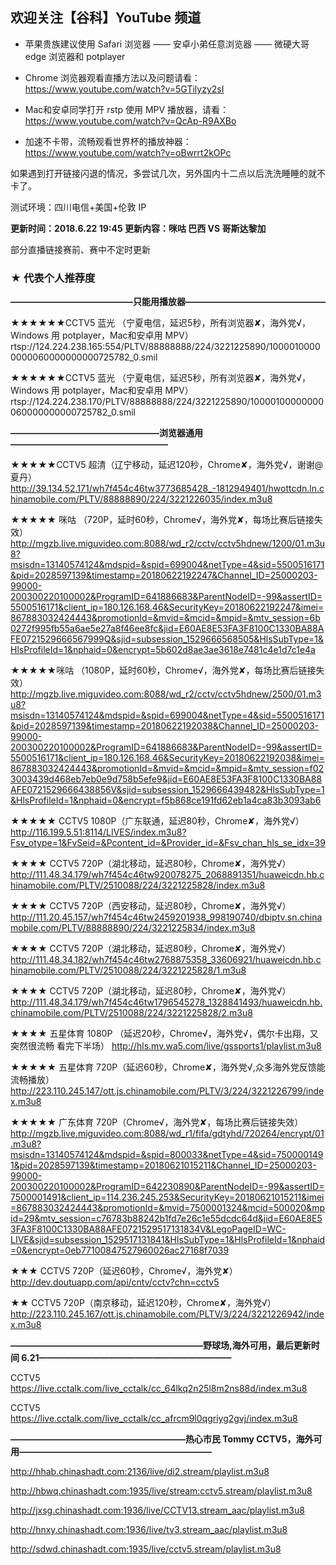 ## 欢迎关注【谷科】YouTube 频道

* 苹果贵族建议使用 Safari 浏览器 —— 安卓小弟任意浏览器 —— 微硬大哥 edge 浏览器和 potplayer

* Chrome 浏览器观看直播方法以及问题请看：https://www.youtube.com/watch?v=5GTilyzy2sI

* Mac和安卓同学打开 rstp 使用 MPV 播放器，请看：https://www.youtube.com/watch?v=QcAp-R9AXBo

* 加速不卡带，流畅观看世界杯的播放神器：https://www.youtube.com/watch?v=oBwrrt2kOPc

如果遇到打开链接闪退的情况，多尝试几次，另外国内十二点以后洗洗睡睡的就不卡了。

测试环境：四川电信+美国+伦敦 IP



****更新时间：2018.6.22  19:45 更新内容：咪咕 巴西 VS 哥斯达黎加****

部分直播链接赛前、赛中不定时更新



### ★ 代表个人推荐度

****——————————————只能用播放器————————————————****

★★★★★★CCTV5 蓝光 （宁夏电信，延迟5秒，所有浏览器✘，海外党√，Windows 用 potplayer，Mac和安卓用 MPV）
rtsp://124.224.238.165:554/PLTV/88888888/224/3221225890/10000100000000060000000000725782_0.smil 


★★★★★★CCTV5 蓝光 （宁夏电信，延迟5秒，所有浏览器✘，海外党√，Windows 用 potplayer，Mac和安卓用 MPV）
rtsp://124.224.238.170/PLTV/88888888/224/3221225890/10000100000000060000000000725782_0.smil



****—————————————————浏览器通用——————————————————****

★★★★★CCTV5 超清（辽宁移动，延迟120秒，Chrome✘，海外党√，谢谢@夏丹）
http://39.134.52.171/wh7f454c46tw3773685428_-1812949401/hwottcdn.ln.chinamobile.com/PLTV/88888890/224/3221226035/index.m3u8

★★★★★ 咪咕 （720P，延时60秒，Chrome√，海外党✘，每场比赛后链接失效）
http://mgzb.live.miguvideo.com:8088/wd_r2/cctv/cctv5hdnew/1200/01.m3u8?msisdn=13140574124&mdspid=&spid=699004&netType=4&sid=5500516171&pid=2028597139&timestamp=20180622192247&Channel_ID=25000203-99000-200300220100002&ProgramID=641886683&ParentNodeID=-99&assertID=5500516171&client_ip=180.126.168.46&SecurityKey=20180622192247&imei=867883032424443&promotionId=&mvid=&mcid=&mpid=&mtv_session=6b0272f995fb55a6ae5e27a8f46ee8fc&jid=E60AE8E53FA3F8100C1330BA88AFE0721529666567999Q&sjid=subsession_1529666568505&HlsSubType=1&HlsProfileId=1&nphaid=0&encrypt=5b602d8ae3ae3618e7481c4e1d7c1e4a

★★★★★咪咕 （1080P，延时60秒，Chrome√，海外党✘，每场比赛后链接失效）
http://mgzb.live.miguvideo.com:8088/wd_r2/cctv/cctv5hdnew/2500/01.m3u8?msisdn=13140574124&mdspid=&spid=699004&netType=4&sid=5500516171&pid=2028597139&timestamp=20180622192038&Channel_ID=25000203-99000-200300220100002&ProgramID=641886683&ParentNodeID=-99&assertID=5500516171&client_ip=180.126.168.46&SecurityKey=20180622192038&imei=867883032424443&promotionId=&mvid=&mcid=&mpid=&mtv_session=f023003439d468eb7eb0e9d758b5efe9&jid=E60AE8E53FA3F8100C1330BA88AFE0721529666438856V&sjid=subsession_1529666439482&HlsSubType=1&HlsProfileId=1&nphaid=0&encrypt=f5b868ce191fd62eb1a4ca83b3093ab6

★★★★★ CCTV5 1080P（广东联通，延迟80秒，Chrome✘，海外党√）
http://116.199.5.51:8114/LIVES/index.m3u8?Fsv_otype=1&FvSeid=&Pcontent_id=&Provider_id=&Fsv_chan_hls_se_idx=39

★★★★ CCTV5 720P（湖北移动，延迟80秒，Chrome✘，海外党√）
http://111.48.34.179/wh7f454c46tw920078275_2068891351/huaweicdn.hb.chinamobile.com/PLTV/2510088/224/3221225828/index.m3u8

★★★★ CCTV5 720P（西安移动，延迟80秒，Chrome✘，海外党√）
http://111.20.45.157/wh7f454c46tw2459201938_998190740/dbiptv.sn.chinamobile.com/PLTV/88888890/224/3221225834/index.m3u8

★★★★ CCTV5 720P（湖北移动，延迟80秒，Chrome✘，海外党√）
http://111.48.34.182/wh7f454c46tw2768875358_33606921/huaweicdn.hb.chinamobile.com/PLTV/2510088/224/3221225828/1.m3u8

★★★★ CCTV5 720P（湖北移动，延迟80秒，Chrome✘，海外党√）
http://111.48.34.179/wh7f454c46tw1796545278_1328841493/huaweicdn.hb.chinamobile.com/PLTV/2510088/224/3221225828/2.m3u8

★★★★ 五星体育 1080P （延迟20秒，Chrome√，海外党√，偶尔卡出翔，又突然很流畅 看完下半场）
http://hls.mv.wa5.com/live/gssports1/playlist.m3u8 

★★★★★ 五星体育 720P（延迟60秒，Chrome✘，海外党√,众多海外党反馈能流畅播放）
http://223.110.245.147/ott.js.chinamobile.com/PLTV/3/224/3221226799/index.m3u8 

★★★★★ 广东体育 720P（Chrome√，海外党✘，每场比赛后链接失效）
http://mgzb.live.miguvideo.com:8088/wd_r1/fifa/gdtyhd/720264/encrypt/01.m3u8?msisdn=13140574124&mdspid=&spid=800033&netType=4&sid=7500001491&pid=2028597139&timestamp=20180621015211&Channel_ID=25000203-99000-200300220100002&ProgramID=642230890&ParentNodeID=-99&assertID=7500001491&client_ip=114.236.245.253&SecurityKey=20180621015211&imei=867883032424443&promotionId=&mvid=7500001324&mcid=500020&mpid=29&mtv_session=c76783b88242b1fd7e26c1e55dcdc64d&jid=E60AE8E53FA3F8100C1330BA88AFE0721529517131834V&LegoPageID=WC-LIVE&sjid=subsession_1529517131841&HlsSubType=1&HlsProfileId=1&nphaid=0&encrypt=0eb77100847527960026ac27168f7039

★★★ CCTV5 720P（延迟60秒，Chrome√，海外党✘） 
http://dev.doutuapp.com/api/cntv/cctv?chn=cctv5 

★★ CCTV5 720P（南京移动，延迟120秒，Chrome✘，海外党√）
http://223.110.245.167/ott.js.chinamobile.com/PLTV/3/224/3221226942/index.m3u8




****——————————————————————野球场,海外可用，最后更新时间 6.21——————————————————————****

CCTV5  https://live.cctalk.com/live_cctalk/cc_64lkq2n25l8m2ns88d/index.m3u8

CCTV5  https://live.cctalk.com/live_cctalk/cc_afrcm9l0qgriyg2gvj/index.m3u8




****————————————————————热心市民 Tommy CCTV5，海外可用——————————————————————****

http://hhab.chinashadt.com:2136/live/di2.stream/playlist.m3u8

http://hbwq.chinashadt.com:1935/live/stream:cctv5.stream/playlist.m3u8

http://jxsg.chinashadt.com:1936/live/CCTV13.stream_aac/playlist.m3u8

http://hnxy.chinashadt.com:1936/live/tv3.stream_aac/playlist.m3u8

http://sdwd.chinashadt.com:1935/live/cctv5.stream/playlist.m3u8



